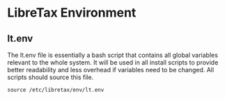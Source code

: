 # LibreTax Environment
## lt.env
The lt.env file is essentially a bash script that contains all global variables relevant to the whole system. It will be used in all install scripts to provide better readability and less overhead if variables need to be changed. All scripts should source this file.
```{shell}
source /etc/libretax/env/lt.env
```
